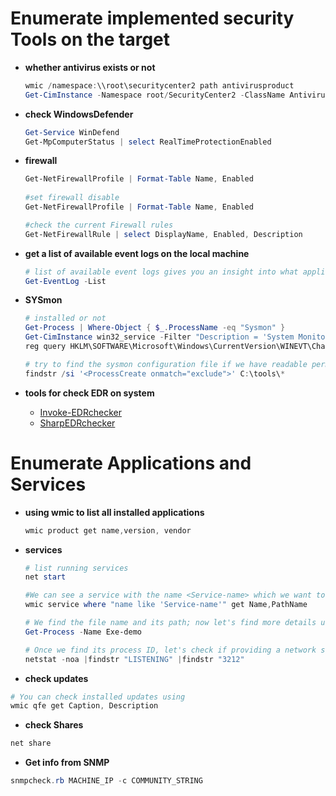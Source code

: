 
# Enumerate implemented security Tools on the target

- **whether antivirus exists or not**
  ```ps1
  wmic /namespace:\\root\securitycenter2 path antivirusproduct
  Get-CimInstance -Namespace root/SecurityCenter2 -ClassName AntivirusProduct
  ```
  
- **check WindowsDefender**
  ```ps1
  Get-Service WinDefend
  Get-MpComputerStatus | select RealTimeProtectionEnabled
  ```
    
- **firewall**
  ```ps1
  Get-NetFirewallProfile | Format-Table Name, Enabled
    
  #set firewall disable
  Get-NetFirewallProfile | Format-Table Name, Enabled
  
  #check the current Firewall rules
  Get-NetFirewallRule | select DisplayName, Enabled, Description
  ```
    
    
- **get a list of available event logs on the local machine**     
  ```ps1
  # list of available event logs gives you an insight into what applications and services are installed
  Get-EventLog -List
  ```
  
- **SYSmon**
  ```ps1
  # installed or not
  Get-Process | Where-Object { $_.ProcessName -eq "Sysmon" }
  Get-CimInstance win32_service -Filter "Description = 'System Monitor service'"
  reg query HKLM\SOFTWARE\Microsoft\Windows\CurrentVersion\WINEVT\Channels\Microsoft-Windows-Sysmon/Operational

  # try to find the sysmon configuration file if we have readable permission to understand system monitoring.
  findstr /si '<ProcessCreate onmatch="exclude">' C:\tools\*
  ```
  
- **tools for check EDR on system**
  + [Invoke-EDRchecker](https://github.com/PwnDexter/Invoke-EDRChecker)
  + [SharpEDRchecker](https://github.com/PwnDexter/SharpEDRChecker)
    
    
    
# Enumerate Applications and Services

- **using wmic to list all installed applications**
  ```ps1
  wmic product get name,version, vendor  
  ```

- **services**
  ```ps1
  # list running services
  net start
  
  #We can see a service with the name <Service-name> which we want to know more about
  wmic service where "name like 'Service-name'" get Name,PathName
  
  # We find the file name and its path; now let's find more details using the Get-Process cmdlet
  Get-Process -Name Exe-demo
  
  # Once we find its process ID, let's check if providing a network service by listing the listening ports within the system.
  netstat -noa |findstr "LISTENING" |findstr "3212"
  ```
- **check updates**  
```ps1  
# You can check installed updates using
wmic qfe get Caption, Description
```  

- **check Shares**
```ps1
net share
```  

- **Get info from SNMP**
```ps1
snmpcheck.rb MACHINE_IP -c COMMUNITY_STRING
```  
